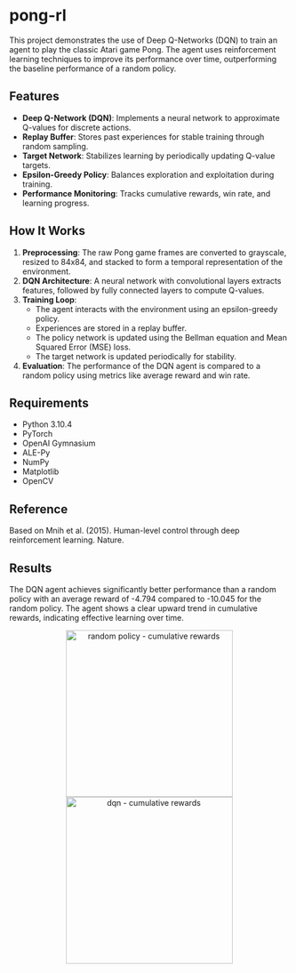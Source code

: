 # pong-rl

This project demonstrates the use of Deep Q-Networks (DQN) to train an agent to play the classic Atari game Pong. The agent uses reinforcement learning techniques to improve its performance over time, outperforming the baseline performance of a random policy.

## Features
- **Deep Q-Network (DQN)**: Implements a neural network to approximate Q-values for discrete actions.
- **Replay Buffer**: Stores past experiences for stable training through random sampling.
- **Target Network**: Stabilizes learning by periodically updating Q-value targets.
- **Epsilon-Greedy Policy**: Balances exploration and exploitation during training.
- **Performance Monitoring**: Tracks cumulative rewards, win rate, and learning progress.

## How It Works
1. **Preprocessing**: The raw Pong game frames are converted to grayscale, resized to 84x84, and stacked to form a temporal representation of the environment.
2. **DQN Architecture**: A neural network with convolutional layers extracts features, followed by fully connected layers to compute Q-values.
3. **Training Loop**:
   - The agent interacts with the environment using an epsilon-greedy policy.
   - Experiences are stored in a replay buffer.
   - The policy network is updated using the Bellman equation and Mean Squared Error (MSE) loss.
   - The target network is updated periodically for stability.
4. **Evaluation**: The performance of the DQN agent is compared to a random policy using metrics like average reward and win rate.

## Requirements
- Python 3.10.4 
- PyTorch
- OpenAI Gymnasium
- ALE-Py
- NumPy
- Matplotlib
- OpenCV

## Reference
Based on Mnih et al. (2015). Human-level control through deep reinforcement learning. Nature.

## Results
The DQN agent achieves significantly better performance than a random policy with an average reward of -4.794 compared to -10.045 for the random policy.
The agent shows a clear upward trend in cumulative rewards, indicating effective learning over time.

<p align="center">
  <img src="https://github.com/user-attachments/assets/7345bf5f-43b2-41d7-9f37-82118d49111f" alt="random policy - cumulative rewards" width="300">
   <img src="https://github.com/user-attachments/assets/af14be79-09a9-4522-8433-6b1b6dcc1583" alt="dqn - cumulative rewards" width="300">





